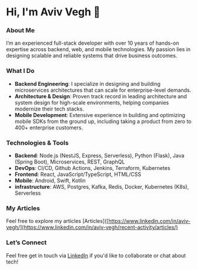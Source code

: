 
# Hi, I'm Aviv Vegh 👋

### About Me

I’m an experienced full-stack developer with over 10 years of hands-on expertise across backend, web, and mobile technologies. My passion lies in designing scalable and reliable systems that drive business outcomes.

### What I Do

- **Backend Engineering**: I specialize in designing and building microservices architectures that can scale for enterprise-level demands.
- **Architecture & Design**: Proven track record in leading architecture and system design for high-scale environments, helping companies modernize their tech stacks.
- **Mobile Development**: Extensive experience in building and optimizing mobile SDKs from the ground up, including taking a product from zero to 400+ enterprise customers.

### Technologies & Tools

- **Backend**: Node.js (NestJS, Express, Serverless), Python (Flask), Java (Spring Boot), Microservices, REST, GraphQL
- **DevOps**: CI/CD, Github Actions, Jenkins, Terraform, Kubernetes
- **Frontend**: React, JavaScript/TypeScript, HTML/CSS
- **Mobile**: Android, Swift, Kotlin
- **infrastructure**: AWS, Postgres, Kafka, Redis, Docker, Kubernetes (K8s), Serverless

### My Articles

Feel free to explore my articles  [Articles]([https://www.linkedin.com/in/aviv-vegh/](https://www.linkedin.com/in/aviv-vegh/recent-activity/articles/) 

### Let’s Connect

Feel free get in touch via [LinkedIn](https://www.linkedin.com/in/aviv-vegh/) if you'd like to collaborate or chat about tech!
